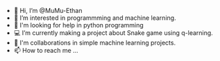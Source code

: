 - 👋 Hi, I’m @MuMu-Ethan
- 👀 I’m interested in programmming and machine learning.
- 📖 I'm looking for help in python programming
- 💻 I’m currently making a project about Snake game using q-learning.
- 🤝 I'm collaborations in simple machine learning projects.
- 📫 How to reach me ... 

<!---
MuMu-Ethan/MuMu-Ethan is a ✨ special ✨ repository because its `README.md` (this file) appears on your GitHub profile.
You can click the Preview link to take a look at your changes.
--->
